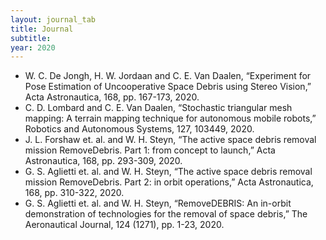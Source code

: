 ```yaml
---
layout: journal_tab
title: Journal
subtitle: 
year: 2020
---
```


<!---
#### 2020
-->

- W. C. De Jongh, H. W. Jordaan and C. E. Van Daalen, “Experiment for Pose Estimation of Uncooperative Space Debris using Stereo Vision,” Acta Astronautica, 168, pp. 167-173, 2020.
- C. D. Lombard and C. E. Van Daalen, “Stochastic triangular mesh mapping: A terrain mapping technique for autonomous mobile robots,” Robotics and Autonomous Systems, 127, 103449, 2020.
- J. L. Forshaw et. al. and W. H. Steyn, “The active space debris removal mission RemoveDebris. Part 1: from concept to launch,” Acta Astronautica, 168, pp. 293-309, 2020.
- G. S. Aglietti et. al. and W. H. Steyn, “The active space debris removal mission RemoveDebris. Part 2: in orbit operations,” Acta Astronautica, 168, pp. 310-322, 2020.
- G. S. Aglietti et. al. and W. H. Steyn, “RemoveDEBRIS: An in-orbit demonstration of technologies for the removal of space debris,” The Aeronautical Journal, 124 (1271), pp. 1-23, 2020.





